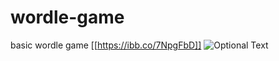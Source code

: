 # wordle-game
basic wordle game
[[https://ibb.co/7NpgFbD]]
![Optional Text](https://imgyukle.com/i/o9NjnS)
